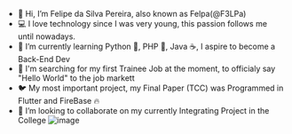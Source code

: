 - 👋 Hi, I’m Felipe da Silva Pereira, also known as Felpa(@F3LPa)
- 💻 I love technology since I was very young, this passion follows me until nowadays.
- 🌱 I’m currently learning Python 🐍, PHP 🐘, Java ☕, I aspire to become a Back-End Dev
- 💼 I'm searching for my first Trainee Job at the moment, to officialy say "Hello World" to the job markett
- 🐦 My most important project, my Final Paper (TCC) was Programmed in Flutter and FireBase 🔥
- 💞️ I’m looking to collaborate on my currently Integrating Project in the College
![image]({https://img.shields.io/badge/Dart-0175C2?style=for-the-badge&logo=dart&logoColor=white})
